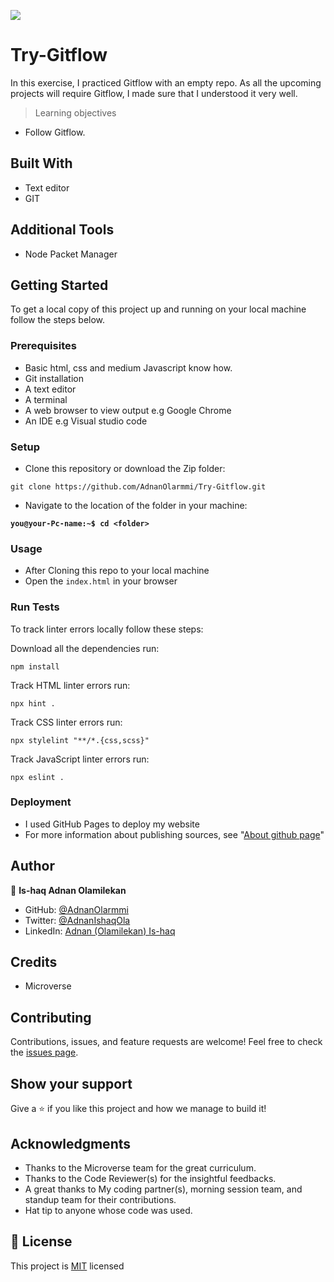 ![](https://img.shields.io/badge/Microverse-blueviolet)

# Try-Gitflow

In this exercise, I practiced Gitflow with an empty repo. As all the upcoming projects will require Gitflow, I made sure that I understood it very well.

> Learning objectives

- Follow Gitflow.

## Built With

- Text editor
- GIT

## Additional Tools

- Node Packet Manager


## Getting Started

To get a local copy of this project up and running on your local machine follow the steps below.

### Prerequisites

- Basic html, css and medium Javascript know how.
- Git installation
- A text editor 
- A terminal
- A web browser to view output e.g Google Chrome
- An IDE e.g Visual studio code

### Setup

- Clone this repository or download the Zip folder:

```
git clone https://github.com/AdnanOlarmmi/Try-Gitflow.git
```

- Navigate to the location of the folder in your machine:

**``you@your-Pc-name:~$ cd <folder>``**

### Usage

- After Cloning this repo to your local machine
- Open the `index.html` in your browser

### Run Tests
To track linter errors locally follow these steps:  

Download all the dependencies run:
```
npm install
```
Track HTML linter errors run:
```
npx hint .
```
Track CSS linter errors run:
```
npx stylelint "**/*.{css,scss}"
```
Track JavaScript linter errors run:
```
npx eslint .
```

### Deployment

- I used GitHub Pages to deploy my website
- For more information about publishing sources, see "[About github page](https://docs.github.com/en/pages/getting-started-with-github-pages/about-github-pages#publishing-sources-for-github-pages-sites)"

## Author

👤 **Is-haq Adnan Olamilekan**

- GitHub: [@AdnanOlarmmi](https://github.com/adnanolarmmi)
- Twitter: [@AdnanIshaqOla](https://twitter.com/AdnanIshaqOla)
- LinkedIn: [Adnan (Olamilekan) Is-haq](https://linkedin.com/in/adnan-is-haq-olamilekan)

## Credits

- Microverse

## Contributing

Contributions, issues, and feature requests are welcome!
Feel free to check the [issues page](https://github.com/AdnanOlarmmi/Technopreneur/issues).

## Show your support

Give a ⭐️ if you like this project and how we manage to build it!

## Acknowledgments

- Thanks to the Microverse team for the great curriculum.
- Thanks to the Code Reviewer(s) for the insightful feedbacks.
- A great thanks to My coding partner(s), morning session team, and standup team for their contributions.
- Hat tip to anyone whose code was used.

## 📝 License

This project is [MIT](MIT.md) licensed
